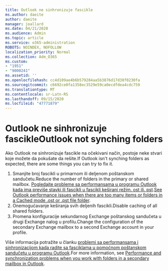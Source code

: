 ```yaml
---
title: Outlook ne sinhronizuje fascikle
ms.author: daeite
author: daeite
manager: joallard
ms.date: 04/21/2020
ms.audience: Admin
ms.topic: article
ms.service: o365-administration
ROBOTS: NOINDEX, NOFOLLOW
localization_priority: Normal
ms.collection: Adm_O365
ms.custom:
- "1951"
- "9000241"
ms.assetid: ''
ms.openlocfilehash: cc4d109ae4b6b579284aa5b3876d17d38f0230fa
ms.sourcegitcommit: c6692ce0fa1358ec3529e59ca0ecdfdea4cdc759
ms.translationtype: MT
ms.contentlocale: sr-Latn-RS
ms.lasthandoff: 09/15/2020
ms.locfileid: "47771879"
---
```

# <a name="outlook-not-synching-folders"></a><span data-ttu-id="ac2b2-102">Outlook ne sinhronizuje fascikle</span><span class="sxs-lookup"><span data-stu-id="ac2b2-102">Outlook not synching folders</span></span>

<span data-ttu-id="ac2b2-103">Ako Outlook ne sinhronizuje fascikle na očekivani način, postoje neke stvari koje možete da pokušate da rešite.</span><span class="sxs-lookup"><span data-stu-id="ac2b2-103">If Outlook isn't synching folders as expected, there are some things you can try to fix it.</span></span>

1. <span data-ttu-id="ac2b2-104">Smanjite broj fascikli u primarnom ili deljenom poštanskom sandučetu.</span><span class="sxs-lookup"><span data-stu-id="ac2b2-104">Reduce the number of folders in the primary or shared mailbox.</span></span> <span data-ttu-id="ac2b2-105">[Pogledajte probleme sa performansama u programu Outlook kada ima previše stavki ili fascikli u fascikli keširani režim. ost ili. pst](https://support.microsoft.com/help/2768656).</span><span class="sxs-lookup"><span data-stu-id="ac2b2-105">[See Outlook performance issues when there are too many items or folders in a Cached mode .ost or .pst file folder](https://support.microsoft.com/help/2768656).</span></span>
2. <span data-ttu-id="ac2b2-106">Onemogućavanje keširanja svih deljenih fascikli.</span><span class="sxs-lookup"><span data-stu-id="ac2b2-106">Disable caching of all shared folders.</span></span>
3. <span data-ttu-id="ac2b2-107">Promena konfiguracije sekundarnog Exchange poštanskog sandučeta u drugi Exchange nalog u profilu.</span><span class="sxs-lookup"><span data-stu-id="ac2b2-107">Change the configuration of the secondary Exchange mailbox to a second Exchange account in your profile.</span></span>

<span data-ttu-id="ac2b2-108">Više informacija potražite u članku [problemi sa performansama i sinhronizacijom kada radite sa fasciklama u pomoćnom poštanskom sandučetu u programu Outlook](https://support.microsoft.com/help/3115602).</span><span class="sxs-lookup"><span data-stu-id="ac2b2-108">For more information, see [Performance and synchronization problems when you work with folders in a secondary mailbox in Outlook](https://support.microsoft.com/help/3115602).</span></span>
